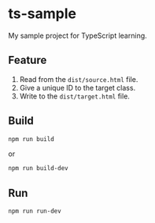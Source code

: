 # ts-sample

My sample project for TypeScript learning.

## Feature

1. Read from the `dist/source.html` file.
2. Give a unique ID to the target class.
3. Write to the `dist/target.html` file.

## Build

```sh
npm run build
```

or

```sh
npm run build-dev
```

## Run

```sh
npm run run-dev
```
